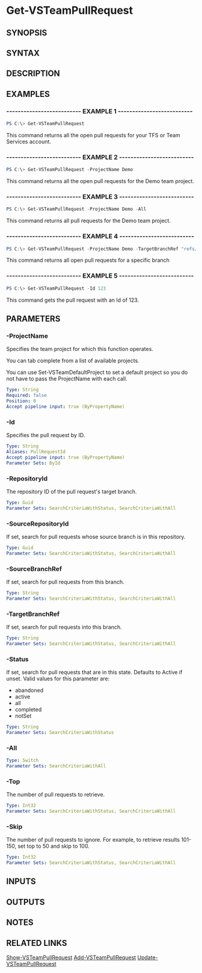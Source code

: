 <!-- #include "./common/header.md" -->

# Get-VSTeamPullRequest

## SYNOPSIS

<!-- #include "./synopsis/Get-VSTeamPullRequest.md" -->

## SYNTAX

## DESCRIPTION

<!-- #include "./synopsis/Get-VSTeamPullRequest.md" -->

## EXAMPLES

### -------------------------- EXAMPLE 1 --------------------------

```PowerShell
PS C:\> Get-VSTeamPullRequest
```

This command returns all the open pull requests for your TFS or Team Services account.

### -------------------------- EXAMPLE 2 --------------------------

```PowerShell
PS C:\> Get-VSTeamPullRequest -ProjectName Demo
```

This command returns all the open pull requests for the Demo team project.

### -------------------------- EXAMPLE 3 --------------------------

```PowerShell
PS C:\> Get-VSTeamPullRequest -ProjectName Demo -All
```

This command returns all pull requests for the Demo team project.

### -------------------------- EXAMPLE 4 --------------------------

```PowerShell
PS C:\> Get-VSTeamPullRequest -ProjectName Demo -TargetBranchRef "refs/heads/mybranch"
```

This command returns all open pull requests for a specific branch

### -------------------------- EXAMPLE 5 --------------------------

```PowerShell
PS C:\> Get-VSTeamPullRequest -Id 123
```

This command gets the pull request with an Id of 123.

## PARAMETERS

### -ProjectName

Specifies the team project for which this function operates.

You can tab complete from a list of available projects.

You can use Set-VSTeamDefaultProject to set a default project so
you do not have to pass the ProjectName with each call.

```yaml
Type: String
Required: false
Position: 0
Accept pipeline input: true (ByPropertyName)
```

### -Id

Specifies the pull request by ID.

```yaml
Type: String
Aliases: PullRequestId
Accept pipeline input: true (ByPropertyName)
Parameter Sets: ById
```

### -RepositoryId

The repository ID of the pull request's target branch.

```yaml
Type: Guid
Parameter Sets: SearchCriteriaWithStatus, SearchCriteriaWithAll
```

### -SourceRepositoryId

If set, search for pull requests whose source branch is in this repository.

```yaml
Type: Guid
Parameter Sets: SearchCriteriaWithStatus, SearchCriteriaWithAll
```

### -SourceBranchRef

If set, search for pull requests from this branch.

```yaml
Type: String
Parameter Sets: SearchCriteriaWithStatus, SearchCriteriaWithAll
```

### -TargetBranchRef

If set, search for pull requests into this branch.

```yaml
Type: String
Parameter Sets: SearchCriteriaWithStatus, SearchCriteriaWithAll
```

### -Status

If set, search for pull requests that are in this state. Defaults to Active if unset. Valid values for this parameter are:

- abandoned
- active
- all
- completed
- notSet

```yaml
Type: String
Parameter Sets: SearchCriteriaWithStatus
```

### -All

```yaml
Type: Switch
Parameter Sets: SearchCriteriaWithAll
```

### -Top

The number of pull requests to retrieve.

```yaml
Type: Int32
Parameter Sets: SearchCriteriaWithStatus, SearchCriteriaWithAll
```

### -Skip

The number of pull requests to ignore. For example, to retrieve results 101-150, set top to 50 and skip to 100.

```yaml
Type: Int32
Parameter Sets: SearchCriteriaWithStatus, SearchCriteriaWithAll
```

## INPUTS

## OUTPUTS

## NOTES

## RELATED LINKS

[Show-VSTeamPullRequest](Show-VSTeamPullRequest.md)
[Add-VSTeamPullRequest](Add-VSTeamPullRequest.md)
[Update-VSTeamPullRequest](Update-VSTeamPullRequest.md)
